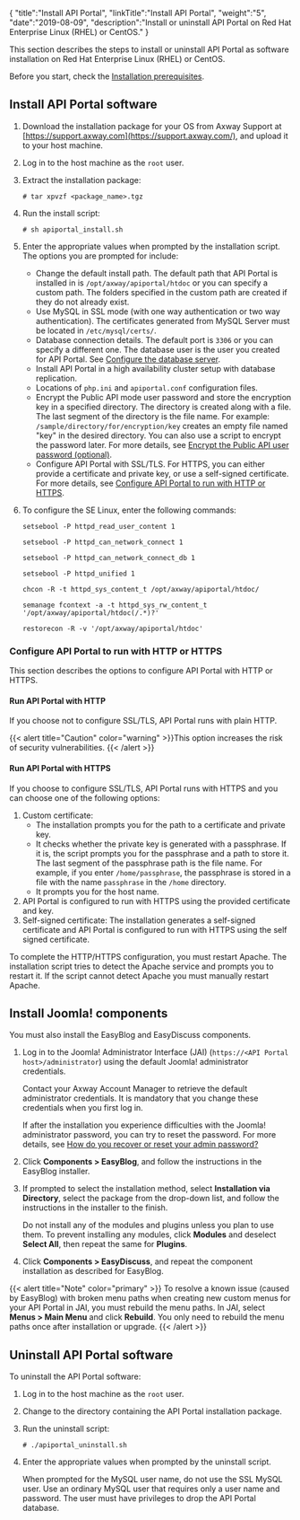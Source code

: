 {
    "title":"Install API Portal",
    "linkTitle":"Install API Portal",
    "weight":"5",
    "date":"2019-08-09",
    "description":"Install or uninstall API Portal on Red Hat Enterprise Linux (RHEL) or CentOS."
}

This section describes the steps to install or uninstall API Portal as software installation on Red Hat Enterprise Linux (RHEL) or CentOS.

Before you start, check the [Installation prerequisites](/docs/apim_installation/apiportal_install/install_software_prereqs/).

## Install API Portal software

1. Download the installation package for your OS from Axway Support at [https://support.axway.com](https://support.axway.com/), and upload it to your host machine.
1. Log in to the host machine as the `root` user.
1. Extract the installation package:

    ```
    # tar xpvzf <package_name>.tgz
    ```

1. Run the install script:

    ```
    # sh apiportal_install.sh
    ```

1. Enter the appropriate values when prompted by the installation script. The options you are prompted for include:
    - Change the default install path. The default path that API Portal is installed in is `/opt/axway/apiportal/htdoc` or you can specify a custom path. The folders specified in the custom path are created if they do not already exist.
    - Use MySQL in SSL mode (with one way authentication or two way authentication). The certificates generated from MySQL Server must be located in `/etc/mysql/certs/`.
    - Database connection details. The default port is `3306` or you can specify a different one. The database user is the user you created for API Portal. See [Configure the database server](/docs/apim_installation/apiportal_install/install_software_configure_database/).
    - Install API Portal in a high availability cluster setup with database replication.
    - Locations of `php.ini` and `apiportal.conf` configuration files.
    - Encrypt the Public API mode user password and store the encryption key in a specified directory. The directory is created along with a file. The last segment of the directory is the file name. For example: `/sample/directory/for/encryption/key` creates an empty file named "key" in the desired directory. You can also use a script to encrypt the password later. For more details, see [Encrypt the Public API user password (optional)](/docs/apim_installation/apiportal_install/upgrade_automatic/#encrypt-the-public-api-mode-user-password-optional).
    - Configure API Portal with SSL/TLS. For HTTPS, you can either provide a certificate and private key, or use a self-signed certificate. For more details, see [Configure API Portal to run with HTTP or HTTPS](#configure-api-portal-to-run-with-http-or-https).

1. To configure the SE Linux, enter the following commands:

    ```
    setsebool -P httpd_read_user_content 1

    setsebool -P httpd_can_network_connect 1

    setsebool -P httpd_can_network_connect_db 1

    setsebool -P httpd_unified 1

    chcon -R -t httpd_sys_content_t /opt/axway/apiportal/htdoc/

    semanage fcontext -a -t httpd_sys_rw_content_t '/opt/axway/apiportal/htdoc(/.*)?'

    restorecon -R -v '/opt/axway/apiportal/htdoc'
    ```

### Configure API Portal to run with HTTP or HTTPS

This section describes the options to configure API Portal with HTTP or HTTPS.

#### Run API Portal with HTTP

If you choose not to configure SSL/TLS, API Portal runs with plain HTTP.

{{< alert title="Caution" color="warning" >}}This option increases the risk of security vulnerabilities. {{< /alert >}}

#### Run API Portal with HTTPS

If you choose to configure SSL/TLS, API Portal runs with HTTPS and you can choose one of the following options:

1. Custom certificate:
    - The installation prompts you for the path to a certificate and private key.
    - It checks whether the private key is generated with a passphrase. If it is, the script prompts you for the passphrase and a path to store it. The last segment of the passphrase path is the file name. For example, if you enter `/home/passphrase`, the passphrase is stored in a file with the name `passphrase` in the `/home` directory.
    - It prompts you for the host name.
1. API Portal is configured to run with HTTPS using the provided certificate and key.
1. Self-signed certificate: The installation generates a self-signed certificate and API Portal is configured to run with HTTPS using the self signed certificate.

To complete the HTTP/HTTPS configuration, you must restart Apache. The installation script tries to detect the Apache service and prompts you to restart it. If the script cannot detect Apache you must manually restart Apache.

## Install Joomla! components

You must also install the EasyBlog and EasyDiscuss components.

1. Log in to the Joomla! Administrator Interface (JAI) (`https://<API Portal host>/administrator`) using the default Joomla! administrator credentials.

    Contact your Axway Account Manager to retrieve the default administrator credentials. It is mandatory that you change these credentials when you first log in.

    If after the installation you experience difficulties with the Joomla! administrator password, you can try to reset the password. For more details, see [How do you recover or reset your admin password?](https://docs.joomla.org/How_do_you_recover_or_reset_your_admin_password%3F)

1. Click **Components > EasyBlog**, and follow the instructions in the EasyBlog installer.
1. If prompted to select the installation method, select **Installation via Directory**, select the package from the drop-down list, and follow the instructions in the installer to the finish.

    Do not install any of the modules and plugins unless you plan to use them. To prevent installing any modules, click **Modules** and deselect **Select All**, then repeat the same for **Plugins**.

1. Click **Components > EasyDiscuss**, and repeat the component installation as described for EasyBlog.

{{< alert title="Note" color="primary" >}} To resolve a known issue (caused by EasyBlog) with broken menu paths when creating new custom menus for your API Portal in JAI, you must rebuild the menu paths. In JAI, select **Menus > Main Menu** and click **Rebuild**. You only need to rebuild the menu paths once after installation or upgrade. {{< /alert >}}

## Uninstall API Portal software

To uninstall the API Portal software:

1. Log in to the host machine as the `root` user.
1. Change to the directory containing the API Portal installation package.
1. Run the uninstall script:

    ```
    # ./apiportal_uninstall.sh
    ```

1. Enter the appropriate values when prompted by the uninstall script.

    When prompted for the MySQL user name, do not use the SSL MySQL user. Use an ordinary MySQL user that requires only a user name and password. The user must have privileges to drop the API Portal database.
